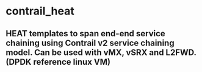 # contrail_heat

## HEAT templates to span end-end service chaining using Contrail v2 service chaining model. Can be used with vMX, vSRX and L2FWD. (DPDK reference linux VM) 
